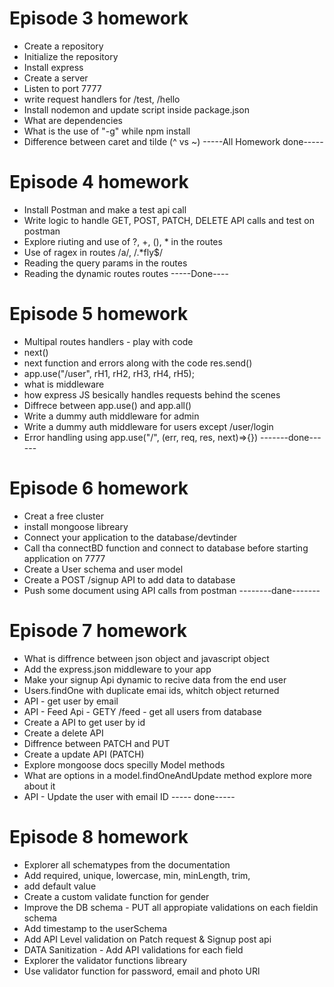 # Episode 3 homework

- Create a repository
- Initialize the repository
- Install express
- Create a server
- Listen to port 7777
- write request handlers for /test, /hello
- Install nodemon and update script inside package.json
- What are dependencies
- What is the use of "-g" while npm install
- Difference between caret and tilde (^ vs ~)
  -----All Homework done-----

# Episode 4 homework

- Install Postman and make a test api call
- Write logic to handle GET, POST, PATCH, DELETE API calls and test on postman
- Explore riuting and use of ?, +, (), \* in the routes
- Use of ragex in routes /a/, /.\*fly$/
- Reading the query params in the routes
- Reading the dynamic routes routes
  -----Done----

# Episode 5 homework

- Multipal routes handlers - play with code
- next()
- next function and errors along with the code res.send()
- app.use("/user", rH1, rH2, rH3, rH4, rH5);
- what is middleware
- how express JS besically handles requests behind the scenes
- Diffrece between app.use() and app.all()
- Write a dummy auth middleware for admin
- Write a dummy auth middleware for users except /user/login
- Error handling using app.use("/", (err, req, res, next)=>{})
  -------done------

# Episode 6 homework

- Creat a free cluster
- install mongoose libreary
- Connect your application to the database/devtinder
- Call tha connectBD function and connect to database before starting application on 7777
- Create a User schema and user model
- Create a POST /signup API to add data to database
- Push some document using API calls from postman
  --------dane-------

# Episode 7 homework

- What is diffrence between json object and javascript object
- Add the express.json middleware to your app
- Make your signup Api dynamic to recive data from the end user
- Users.findOne with duplicate emai ids, whitch object returned
- API - get user by email
- API - Feed Api - GETY /feed - get all users from database
- Create a API to get user by id
- Create a delete API
- Diffrence between PATCH and PUT
- Create a update API (PATCH)
- Explore mongoose docs specilly Model methods
- What are options in a model.findOneAndUpdate method explore more about it
- API - Update the user with email ID
  ----- done-----

# Episode 8 homework

- Explorer all schematypes from the documentation
- Add required, unique, lowercase, min, minLength, trim,
- add default value
- Create a custom validate function for gender
- Improve the DB schema - PUT all appropiate validations on each fieldin schema
- Add timestamp to the userSchema
- Add API Level validation on Patch request & Signup post api
- DATA Sanitization - Add API validations for each field
- Explorer the validator functions libreary
- Use validator function for password, email and photo URl
